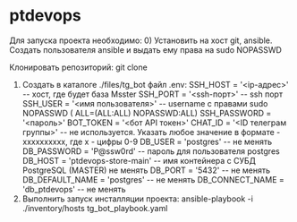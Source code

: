 # ptdevops
Для запуска проекта необходимо: 
0) Установить на хост git, ansible.
   Создать пользователя ansible и выдать ему права на sudo NOPASSWD

Клонировать репозиторий:
git clone
1) Cоздать в каталоге ./files/tg_bot файл .env:
    SSH_HOST = '<ip-адрес>' -- хост, где будет база Msster
    SSH_PORT = '<ssh-порт>'              -- ssh порт
    SSH_USER = '<имя пользователя>'      -- username с правами sudo NOPASSWD (<username>  ALL=(ALL:ALL) NOPASSWD:ALL)
    SSH_PASSWORD = '<пароль>'
    BOT_TOKEN = '<бот API токен>'
    CHAT_ID = '<ID телеграм группы>'     -- не используется. Указать любое значение в формате -xxxxxxxxxx, где х - цифры 0-9
    DB_USER = 'postgres'                 -- не менять
    DB_PASSWORD = 'P@ssw0rd'             -- пароль для пользователя postgres
    DB_HOST = 'ptdevops-store-main'      -- имя контейнера с СУБД PostgreSQL (MASTER) не менять
    DB_PORT = '5432'                     -- не менять
    DB_DEFAULT_NAME = 'postgres'         -- не менять
    DB_CONNECT_NAME = 'db_ptdevops'      -- не менять
2) Выполнить запуск инсталляции проекта:
ansible-playbook -i ./inventory/hosts tg_bot_playbook.yaml
